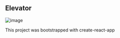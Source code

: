 ## Elevator
![image](https://user-images.githubusercontent.com/41347407/65302358-e2d6e680-db72-11e9-9392-66c12bb55b59.png)

This project was bootstrapped with create-react-app
